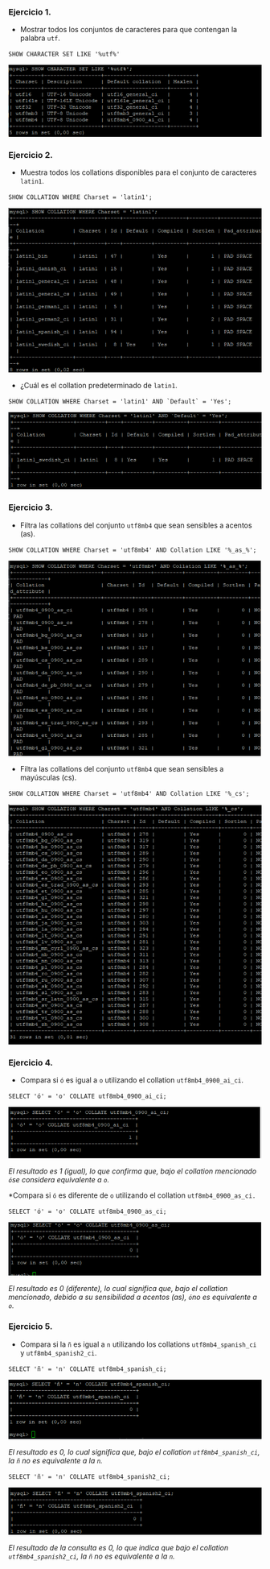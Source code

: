 ### Ejercicio 1.

* Mostrar todos los conjuntos de caracteres para que contengan la palabra `utf`.

`SHOW CHARACTER SET LIKE '%utf%'`

![alt text](image.png)

### Ejercicio 2.

* Muestra todos los collations disponibles para el conjunto de caracteres `latin1`.

`SHOW COLLATION WHERE Charset = 'latin1';`

![alt text](image-1.png)

* ¿Cuál es el collation predeterminado de `latin1`.

``SHOW COLLATION WHERE Charset = 'latin1' AND `Default` = 'Yes';``

![alt text](image-2.png)

### Ejercicio 3.

* Filtra las collations del conjunto `utf8mb4` que sean sensibles a acentos (as).

`SHOW COLLATION WHERE Charset = 'utf8mb4' AND Collation LIKE '%_as_%';`

![alt text](image-3.png)

* Filtra las collations del conjunto `utf8mb4` que sean sensibles a mayúsculas (cs).

`SHOW COLLATION WHERE Charset = 'utf8mb4' AND Collation LIKE '%_cs';`

![alt text](image-4.png)

### Ejercicio 4. 

* Compara si `ó` es igual a `o` utilizando el collation `utf8mb4_0900_ai_ci`.

`SELECT 'ó' = 'o' COLLATE utf8mb4_0900_ai_ci;`

![alt text](image-5.png)

_El resultado es 1 (igual), lo que confirma que, bajo el collation mencionado `ó`se considera equivalente a `o`._

*Compara si `ó` es diferente de `o` utilizando el collation `utf8mb4_0900_as_ci.`

`SELECT 'ó' = 'o' COLLATE utf8mb4_0900_as_ci;`

![alt text](image-6.png)

_El resultado es 0 (diferente), lo cual significa que, bajo el collation mencionado, debido a su sensibilidad a acentos (as), `ó`no es equivalente a `o`._

### Ejercicio 5.

* Compara si la `ñ` es igual a `n` utilizando los collations `utf8mb4_spanish_ci` y `utf8mb4_spanish2_ci`.

`SELECT 'ñ' = 'n' COLLATE utf8mb4_spanish_ci;`

![alt text](image-7.png)

_El resultado es 0, lo cual significa que, bajo el collation `utf8mb4_spanish_ci`, la `ñ` no es equivalente a la `n`._

`SELECT 'ñ' = 'n' COLLATE utf8mb4_spanish2_ci;`

![alt text](image-8.png)

_El resultado de la consulta es 0, lo que indica que bajo el collation `utf8mb4_spanish2_ci`, la `ñ` no es equivalente a la `n`._